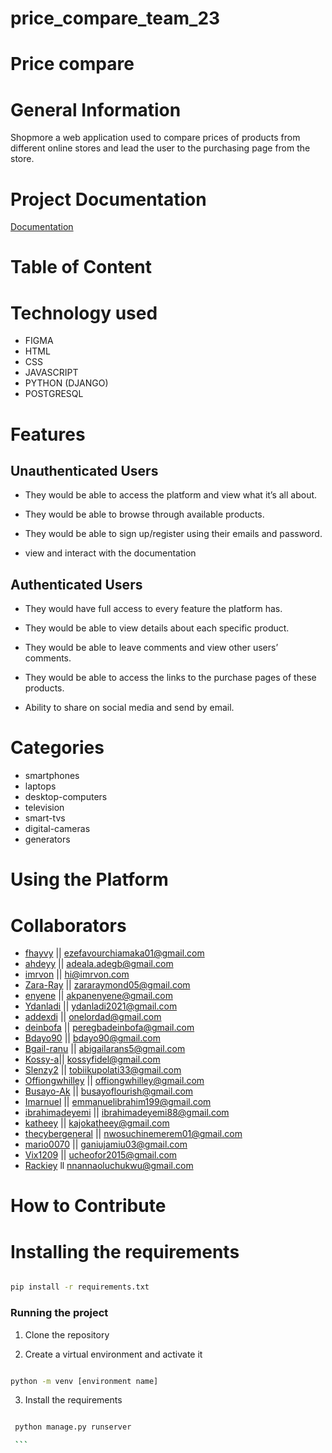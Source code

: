 # price_compare_team_23

# Price compare

# General Information

Shopmore a web application used to compare prices of products from different online stores and lead the user to the purchasing page from the store.

# Project Documentation

[Documentation](https://docs.google.com/document/d/1LwY4xf3l5XciiLNhw41vyeaFBxyWQHW0W8_FRE-xsR4/edit)

# Table of Content

# Technology used

* FIGMA
* HTML
* CSS
* JAVASCRIPT
* PYTHON (DJANGO)
* POSTGRESQL

# Features

## Unauthenticated Users

* They would be able to access the platform and view what it’s all about.

* They would be able to browse through available products.
* They would be able to sign up/register using their emails and password.
* view and interact with the documentation

## Authenticated Users

* They would have full access to every feature the platform has.

* They would be able to view details about each specific product.
* They would be able to leave comments and view other users’ comments.
* They would be able to access the links to the purchase pages of these products.
* Ability to share on social media and send by email.

# Categories

* smartphones
* laptops
* desktop-computers
* television
* smart-tvs
* digital-cameras
* generators

# Using the Platform

# Collaborators

* [fhayvy](github.com/fhayvy) || ezefavourchiamaka01@gmail.com
* [ahdeyy](github.com/Ahdeyyy) || adeala.adegb@gmail.com
* [imrvon](github.com/imrvon) || hi@imrvon.com
* [Zara-Ray](github.com/Zara-Ray) || zararaymond05@gmail.com
* [enyene](https://github.com/enyene) || akpanenyene@gmail.com
* [Ydanladi](https://github.com/Ydanladi) || ydanladi2021@gmail.com
* [addexdi](https://github.com/addexdi) || onelordad@gmail.com
* [deinbofa](https://github.com/deinbofa) || peregbadeinbofa@gmail.com
* [Bdayo90](https://github.com/Bdayo90) || bdayo90@gmail.com
* [Bgail-ranu](https://github.com/Bgail-ranu) || abigailarans5@gmail.com
* [Kossy-a](https://github.com/Kossy-a)|| kossyfidel@gmail.com
* [Slenzy2](https://github.com/Slenzy2) || tobiikupolati33@gmail.com
* [Offiongwhilley](https://github.com/Offiongwhilley) || offiongwhilley@gmail.com
* [Busayo-Ak](https://github.com/Busayo-Ak) || busayoflourish@gmail.com
* [Imarnuel](https://github.com/Imarnuel) || emmanuelibrahim199@gmail.com
* [ibrahimadeyemi](https://github.com/ibrahimadeyemi) || ibrahimadeyemi88@gmail.com
* [katheey](https://github.com/katheey) || kajokatheey@gmail.com
* [thecybergeneral](https://github.com/thecybergeneral) || nwosuchinemerem01@gmail.com
* [mario0070](https://github.com/mario0070) || ganiujamiu03@gmail.com
* [Vix1209](https://github.com/Vix1209) || ucheofor2015@gmail.com
* [Rackiey](https://github.com/Rackiey) ll nnannaoluchukwu@gmail.com

# How to Contribute

# Installing the requirements

```bash

pip install -r requirements.txt

```

### Running the project

1. Clone the repository

2. Create a virtual environment and activate it

```bash

python -m venv [environment name]

```

3. Install the requirements

```bash

 python manage.py runserver

 ```
